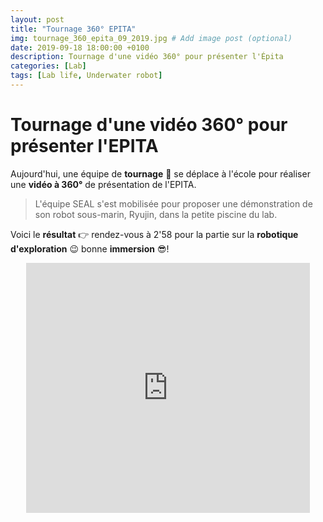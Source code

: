 ```yaml
---
layout: post
title: "Tournage 360° EPITA"
img: tournage_360_epita_09_2019.jpg # Add image post (optional)
date: 2019-09-18 18:00:00 +0100
description: Tournage d'une vidéo 360° pour présenter l'Épita
categories: [Lab]
tags: [Lab life, Underwater robot]
--- 
```



# Tournage d'une vidéo 360° pour présenter l'EPITA

Aujourd'hui, une équipe de **tournage** 🎥 se déplace à l'école pour réaliser une **vidéo à 360°** de présentation de l'EPITA.

> L'équipe SEAL s'est mobilisée pour proposer une démonstration de son robot sous-marin, Ryujin, dans la petite piscine du lab. 

Voici le **résultat** 👉 rendez-vous à 2'58 pour la partie sur la **robotique d'exploration** 😉 bonne **immersion** 😎!


<center>
<iframe style="width: 90%; min-height:400px;" src="https://www.youtube.com/embed/q8uVa8DxWSQ" frameborder="0" allow="accelerometer; autoplay; encrypted-media; gyroscope; picture-in-picture" allowfullscreen></iframe>
</center>






